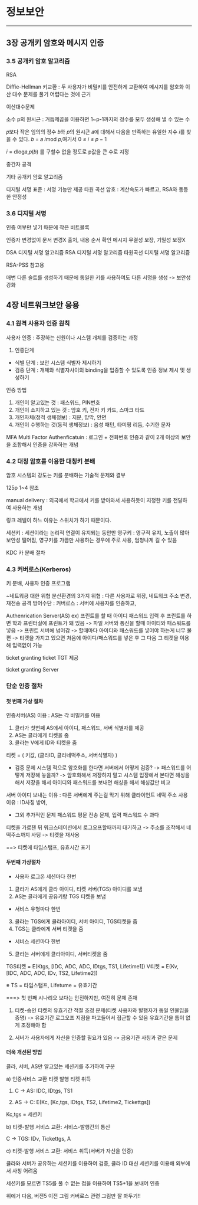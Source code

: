 # 정보보안
_________________________


## 3장 공개키 암호와 메시지 인증

### 3.5 공개키 암호 알고리즘

RSA

Diffie-Hellman 키교환
 : 두 사용자가 비밀키를 안전하게 교환하여 메시지를 암호화
   이산 대수 문제를 풀기 어렵다는 것에 근거


이산대수문제

소수 p의 원시근 : 거듭제곱을 이용하면 1~p-1까지의 정수를 모두 생성해 낼 수 있는 수

𝑝보다 작은 임의의 정수 𝑏와 𝑝의 원시근 𝑎에 대해서
다음을 만족하는 유일한 지수 𝑖를 찾을 수 있다.
𝑏 = 𝑎
𝑖mod 𝑝,여기서 0 ≤ 𝑖 ≤ 𝑝 − 1


𝑖 = dlog𝑎,𝑝(𝑏) 를 구할수 없을 정도로 p값을 큰 수로 지정


중간자 공격



기타 공개키 암호 알고리즘


디지털 서명 표준 : 서명 기능만 제공
타원 곡선 암호 : 계산속도가 빠르고, RSA와 동등한 안정성




### 3.6 디지털 서명
인증 여부만 넣기 때문에 작은 비트블록

인증자 변경없이 문서 변경X
출처, 내용 순서 확인
메시지 무결성 보장, 기밀성 보장X


DSA 디지털 서명 알고리즘
RSA 디지털 서명 알고리즘
타원곡선 디지털 서명 알고리즘

RSA-PSS 참고용

매번 다른 솔트를 생성하기 때문에 동일한 키를 사용하여도 다른 서명을 생성 -> 보안성 강화




## 4장 네트워크보안 응용

### 4.1 원격 사용자 인증 원칙

사용자 인증 : 주장하는 신원이나 시스템 개체를 검증하는 과정

1. 인증단계
 - 식별 단계 : 보안 시스템 식별자 제시하기
 - 검증 단계 : 개체와 식별자사이의 binding을 입증할 수 있도록 인증 정보 제시 및 생성하기

인증 방법
 1. 개인이 알고있는 것 : 패스워드, PIN번호
2. 개인이 소지하고 있는 것 : 암호 키, 전자 키 카드, 스마크 타드
3. 개인자체(정적 생체정보) : 지문, 망막, 안면
4. 개인이 수행하는 것(동적 생체정보) : 음성 패턴, 타미핑 리듬, 수기한 문자


MFA Multi Factor Authenficatuin
 : 로그인 + 전화번호 인증과 같이 2개 이상의 보안을 조합해서 인증을 강화하는 개념

### 4.2 대칭 암호를 이용한 대칭키 분배
 암호 시스템의 강도는 키를 분배하는 기술적 문제와 결부

125p 1~4 참조

manual delivery : 외국에서 학교에서 키를 받아와서 사용하듯이 지정한 키를 전달하여 사용하는 개념

링크 레벨이 하느 이유는 스위치가 하기 때문이다.


세션키 : 세션이라는 논리적 연결이 유지되는 동안만
영구키 : 영구적 유지, 노출이 많아 보안성 떨어짐, 영구키를 가끔만 사용하는 경우에 주로 사용, 엄청나게 길 수 있음

KDC 카 분배 절차

### 4.3 커버로스(Kerberos)
키 분배, 사용자 인증 프로그램

~네트워킁 대한 위협
분산환경의 3가지 위협 : 다른 사용자로 위장, 네트워크 주소 변경, 재전송 공격
방어수단 : 커버로스 : 서버에 사용자를 인증하고, 


Authenrication Server(AS)
ex) 프린트를 할 때 아이디 패스워드 입력 후 프린트를 하면 학과 프린터실에 프린트가 돼 있음 -> 파일 서버와 통신을 할때 아이티와 패스워드를 넣음
 -> 프린트 서버에 넘어감 -> 할때마다 아이디와 패스워드를 넣어야 하는게 너무 불편 -> 티켓을 가지고 있으면 처음에 아이디/패스워드를 넣은 후 그 다음 그 티켓을 이용해 입력없이 가능

ticket granting ticket TGT 제공

ticket granting Server

### 단순 인증 절차

#### 첫 번째 가상 절차

인증서버(AS) 이용 : AS는 각 비밀키를 이용

1) 클라가 첫번째 AS에세 아이디, 패스워드, 서버 식별자를 제공
2) AS는 클라에게 티켓을 줌
3) 클라는 V에게 ID와 티켓을 줌

티켓 = ( 키값, (클라ID, 클라네떡주소, 서버식별자) )


* 검증 문제
시스템 적으로 암호화를 한다면 서버에서 어떻게 검증? -> 패스워드를 어떻게 저장해 놓을까? -> 암호화해서 저장하지 말고 시스템 입장에서 본다면 해싱을 해서 저장을 해서 아이디와 패스워드를 보내면 해싱을 해서 해싱값만 비교

서버 아이디 보내는 이유 : 다른 서버에게 주는걸 막기 위해
클라이언트 네떡 주소 사용 이유 : ID사칭 방어, 


* 그외 추가적인 문제
패스워드 평문 전송 문제, 입력 패스워드 수 과다

티켓을 가로챈 뒤 워크스테이션에서 로그오프할때까지 대기하고
-> 주소를 조작해서 네떡주소까지 사팅
-> 티켓을 재사용

==> 티켓에 타임스탬프, 유효시간 표기


#### 두번째 가상절차

* 사용자 로그온 세션마다 한번
1) 클라가 AS에게 클라 아이디, 티켓 서버(TGS) 아이디를 보냄
2) AS는 클라에게 공유키랑 TGS 티켓을 보냄

* 서비스 유형마다 한번
3) 클라는 TGS에게 클라아이디, 서버 아이디, TGS티켓을 줌
4) TGS는 클라에게 서버 티켓을 줌

* 서비스 세션마다 한번
5) 클라는 서버에게 클라아이디, 서버티켓을 줌

TGS티켓 = E(Ktgs, [IDC, ADC, ADC, IDtgs, TS1, Lifetime1])
V티켓 = E(Kv, [IDC, ADC, ADC, IDv, TS2, Lifetime2])

※ TS = 타임스탬프, Lifetume = 유효기간


===> 첫 번째 시나리오 보다는 안전하지만, 여전히 문제 존재

1) 티켓-승인 티켓의 유효기간 적절 조정 문제(티켓 사용자와 발행자가 동일 인물임을 증명)
-> 유효기간 로그오프 지점을 파고들어서 접근할 수 있음 유효기간을 틈이 없게 조정해야 함

2) 서버가 사용자에게 자신을 인증할 필요가 있음
-> 금융기관 사칭과 같은 문제


#### 더욱 개선된 방법
클라, 서버, AS만 알고있는 세션키를 추가하여 구분

a) 인증서비스 교환 티켓 발행 티켓 취득

1) C -> AS: IDC, IDtgs, TS1

2) AS -> C: E(Kc, [Kc,tgs, IDtgs, TS2, Lifetime2, Tickettgs])

Kc,tgs = 세션키

b) 티켓-발행 서비스 교환: 서비스-발행간의 통신

C -> TGS: IDv, Tickettgs, A

c) 티켓-발행 서비스 교환: 서비스 취득(서버가 자신을 인증)


클라와 서버가 공유하는 세션키를 이용하여 검증, 클라 ID 대신 세션키를 이용해 외부에서 사칭 어려움

세션키를 모르면 TS5를 풀 수 없는 점을 이용하여 TS5+1을 보내어 인증

위에거 다음, 버전5 이전 그림
커버로스 관련 그림만 잘 봐두기!!
